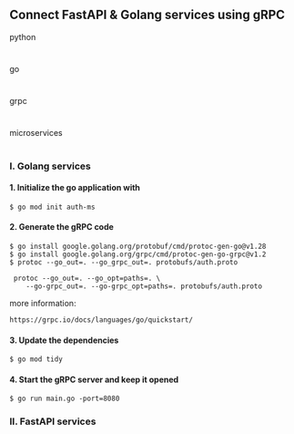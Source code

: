 ## Connect FastAPI & Golang services using gRPC


python
#
go
#
grpc
#
microservices
#


### I. Golang services

#### 1. Initialize the go application with
```
$ go mod init auth-ms
```

#### 2. Generate the gRPC code
```
$ go install google.golang.org/protobuf/cmd/protoc-gen-go@v1.28
$ go install google.golang.org/grpc/cmd/protoc-gen-go-grpc@v1.2
$ protoc --go_out=. --go_grpc_out=. protobufs/auth.proto

 protoc --go_out=. --go_opt=paths=. \
    --go-grpc_out=. --go-grpc_opt=paths=. protobufs/auth.proto
```
more information:
```
https://grpc.io/docs/languages/go/quickstart/
```

#### 3. Update the dependencies
```
$ go mod tidy
```

#### 4. Start the gRPC server and keep it opened
```
$ go run main.go -port=8080
```


### II. FastAPI services

